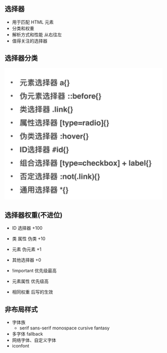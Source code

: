 ## 选择器

- 用于匹配 HTML 元素
- 分类和权重
- 解析方式和性能 从右往左
- 值得关注的选择器

## 选择器分类

![](https://raw.githubusercontent.com/ronething/Image-Hosting/master/img/20190409152435.png)

## 选择器权重(不进位)

- ID 选择器     +100
- 类 属性 伪类   +10
- 元素 伪元素    +1
- 其他选择器     +0

- !important 优先级最高
- 元素属性 优先级高
- 相同权重 后写的生效

## 非布局样式

- 字体族
    - serif sans-serif monospace
    cursive fantasy
- 多字体 fallback
- 网络字体、自定义字体
- iconfont